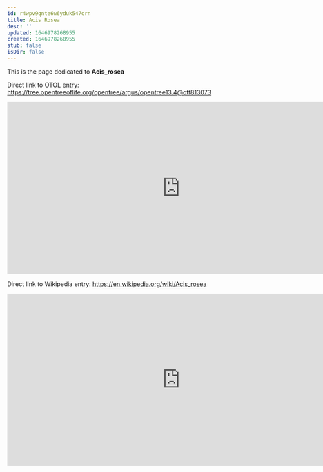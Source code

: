 ```yaml
---
id: r4wpv9qnte6w6yduk547crn
title: Acis Rosea
desc: ''
updated: 1646978268955
created: 1646978268955
stub: false
isDir: false
---
```

This is the page dedicated to **Acis_rosea**


Direct link to OTOL entry: https://tree.opentreeoflife.org/opentree/argus/opentree13.4@ott813073



<html>
    <body>
    <iframe src="https://tree.opentreeoflife.org/opentree/argus/opentree13.4@ott813073"
    width="800" height="400" frameborder="0" allowfullscreen> </iframe>
    </body>
</html>
    


Direct link to Wikipedia entry: https://en.wikipedia.org/wiki/Acis_rosea



<html>
    <body>
    <iframe src="https://en.wikipedia.org/wiki/Acis_rosea"
    width="800" height="400" frameborder="0" allowfullscreen> </iframe>
    </body>
</html>
    

